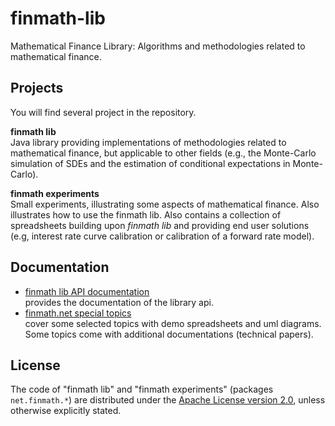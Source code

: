 finmath-lib
===========

Mathematical Finance Library: Algorithms and methodologies related to mathematical finance.

Projects
--------

You will find several project in the repository.

**finmath lib**  
    Java library providing implementations of methodologies related to
    mathematical finance, but applicable to other fields (e.g., the
    Monte-Carlo simulation of SDEs and the estimation of conditional
    expectations in Monte-Carlo).

**finmath experiments**  
    Small experiments, illustrating some aspects of mathematical
    finance. Also illustrates how to use the finmath lib. Also contains
    a collection of spreadsheets building upon *finmath lib* and
    providing end user solutions (e.g, interest rate curve calibration
    or calibration of a forward rate model).

Documentation
-------------

-   [finmath lib API documentation][]  
     provides the documentation of the library api.
-   [finmath.net special topics][]  
     cover some selected topics with demo spreadsheets and uml diagrams.
    Some topics come with additional documentations (technical papers).


License
-------

The code of "finmath lib" and "finmath experiments" (packages
`net.finmath.*`) are distributed under the [Apache License version
2.0][], unless otherwise explicitly stated.

  [finmath lib API documentation]: http://www.finmath.net/java/finmath-lib/doc/
  [finmath.net special topics]: http://www.finmath.net/topics
  [Apache License version 2.0]: http://www.apache.org/licenses/LICENSE-2.0.html
